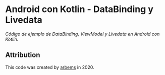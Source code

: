 # Android con Kotlin - DataBinding y Livedata

*Código de ejemplo de DataBinding, ViewModel y Livedata en Android con Kotlin.*

## Attribution

This code was created by [arbems](https://github.com/arbems) in 2020.